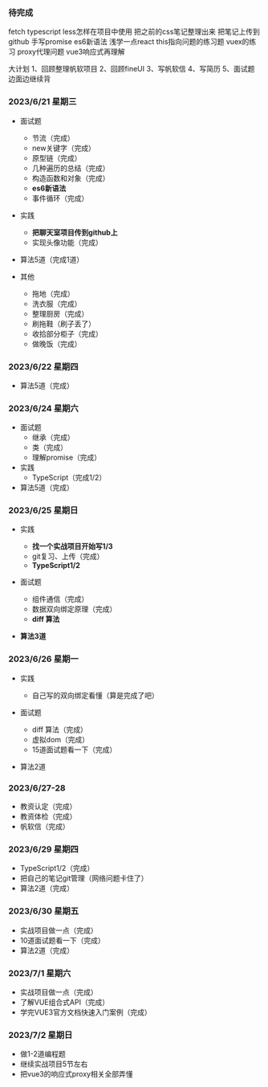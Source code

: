 ### 待完成
fetch
typescript
less怎样在项目中使用
把之前的css笔记整理出来
把笔记上传到github
手写promise
es6新语法
浅学一点react
this指向问题的练习题
vuex的练习
proxy代理问题
vue3响应式再理解


大计划
1、回顾整理帆软项目
2、回顾fineUI
3、写帆软信
4、写简历
5、面试题边面边继续背

### 2023/6/21 星期三

- 面试题
  - 节流（完成）
  - new关键字（完成）
  - 原型链（完成）
  - 几种遍历的总结（完成）
  - 构造函数和对象（完成）
  - **es6新语法**
  - 事件循环（完成）

- 实践
  - **把聊天室项目传到github上**
  - 实现头像功能（完成）

- 算法5道（完成1道）
  
- 其他
  - 拖地（完成）
  - 洗衣服（完成）
  - 整理厨房（完成）
  - 刷拖鞋（刷子丢了）
  - 收拾部分柜子（完成）
  - 做晚饭（完成）

### 2023/6/22 星期四

- 算法5道（完成）

### 2023/6/24 星期六
- 面试题
  - 继承（完成）
  - 类（完成）
  - 理解promise（完成）
- 实践
  - TypeScript（完成1/2）
- 算法5道（完成）


### 2023/6/25 星期日
- 实践
  - **找一个实战项目开始写1/3**
  - git复习、上传（完成）
  - **TypeScript1/2**
- 面试题
  - 组件通信（完成）
  - 数据双向绑定原理（完成）
  - **diff 算法**

- **算法3道**


### 2023/6/26 星期一
- 实践
  - 自己写的双向绑定看懂（算是完成了吧）
- 面试题
  - diff 算法（完成）
  - 虚拟dom（完成）
  - 15道面试题看一下（完成）

- 算法2道

### 2023/6/27-28 
- 教资认定（完成）
- 教资体检（完成）
- 帆软信（完成）


### 2023/6/29 星期四
- TypeScript1/2（完成）
- 把自己的笔记git管理（网络问题卡住了）
- 算法2道（完成）

### 2023/6/30 星期五
- 实战项目做一点（完成）
- 10道面试题看一下（完成）
- 算法2道（完成）

### 2023/7/1 星期六
- 实战项目做一点（完成）
- 了解VUE组合式API（完成）
- 学完VUE3官方文档快速入门案例（完成）

### 2023/7/2 星期日
- 做1-2道编程题
- 继续实战项目5节左右
- 把vue3的响应式proxy相关全部弄懂

